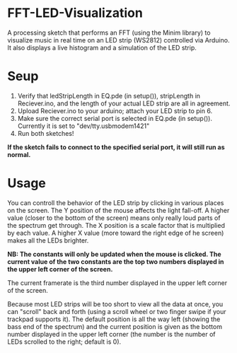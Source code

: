 FFT-LED-Visualization
=====================

A processing sketch that performs an FFT (using the Minim library) to visualize music in real time on an LED strip (WS2812) controlled via Arduino.
It also displays a live histogram and a simulation of the LED strip.

Seup
=====================

1. Verify that ledStripLength in EQ.pde (in setup()), stripLength in Reciever.ino, and the length of your actual LED strip are all in agreement.
2. Upload Reciever.ino to your arduino; attach your LED strip to pin 6.
3. Make sure the correct serial port is selected in EQ.pde (in setup()). Currently it is set to "dev/tty.usbmodem1421"
4. Run both sketches!

**If the sketch fails to connect to the specified serial port, it will still run as normal.**

Usage
=====================

You can controll the behavior of the LED strip by clicking in various places on the screen. The Y position of the mouse affects the light fall-off. A higher value (closer to the bottom of the screen) means only really loud parts of the spectrum get through. The X position is a scale factor that is multiplied by each value. A higher X value (more toward the right edge of he screen) makes all the LEDs brighter.

**NB: The constants will only be updated when the mouse is clicked. The current value of the two constants are the top two numbers displayed in the upper left corner of the screen.**

The current framerate is the third number displayed in the upper left corner of the screen.

Because most LED strips will be too short to view all the data at once, you can "scroll" back and forth (using a scroll wheel or two finger swipe if your trackpad supports it). The default position is all the way left (showing the bass end of the spectrum) and the current position is given as the bottom number displayed in the upper left corner (the number is the number of LEDs scrolled to the right; default is 0).